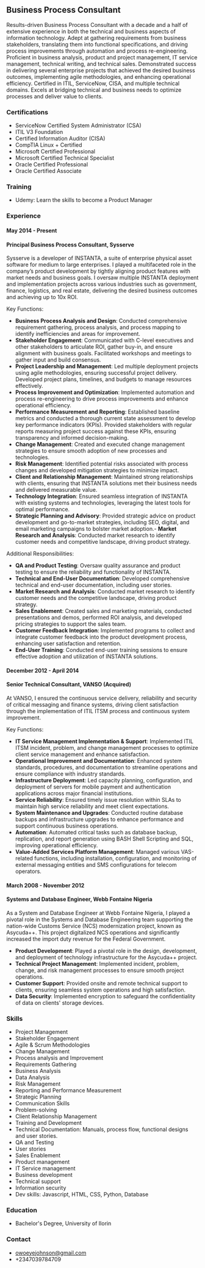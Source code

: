 ## Business Process Consultant
Results-driven Business Process Consultant with a decade and a half of extensive experience in both the technical and business aspects of information technology. Adept at gathering requirements from business stakeholders, translating them into functional specifications, and driving process improvements through automation and process re-engineering. Proficient in business analysis, product and project management, IT service management, technical writing, and technical sales. Demonstrated success in delivering several enterprise projects that achieved the desired business outcomes, implementing agile methodologies, and enhancing operational efficiency. Certified in ITIL, ServiceNow, CISA, and multiple technical domains. Excels at bridging technical and business needs to optimize processes and deliver value to clients.
### Certifications
- ServiceNow Certified System Administrator (CSA)
- ITIL V3 Foundation
- Certified Information Auditor (CISA)
- CompTIA Linux + Certified
- Microsoft Certified Professional
- Microsoft Certified Technical Specialist
- Oracle Certified Professional
- Oracle Certified Associate 

### Training
- Udemy: Learn the skills to become a Product Manager 

### Experience
#### May 2014 - Present
#### Principal Business Process Consultant, Sysserve
Sysserve is a developer of INSTANTA, a suite of enterprise physical asset software for medium to large enterprises. I played a multifaceted role in the company’s product development by tightly aligning product features with market needs and business goals. I oversaw multiple INSTANTA deployment and implementation projects across various industries such as government, finance, logistics, and real estate, delivering the desired business outcomes and achieving up to 10x ROI.

Key Functions:
- **Business Process Analysis and Design**: Conducted comprehensive requirement gathering, process analysis, and process mapping to identify inefficiencies and areas for improvement.
- **Stakeholder Engagement**: Communicated with C-level executives and other stakeholders to articulate ROI, gather buy-in, and ensure alignment with business goals. Facilitated workshops and meetings to gather input and build consensus.
- **Project Leadership and Management**: Led multiple deployment projects using agile methodologies, ensuring successful project delivery. Developed project plans, timelines, and budgets to manage resources effectively.
- **Process Improvement and Optimization**: Implemented automation and process re-engineering to drive process improvements and enhance operational efficiency.
- **Performance Measurement and Reporting**: Established baseline metrics and conducted a thorough current state assessment to develop key performance indicators (KPIs). Provided stakeholders with regular reports measuring project success against these KPIs, ensuring transparency and informed decision-making.
- **Change Management**: Created and executed change management strategies to ensure smooth adoption of new processes and technologies.
- **Risk Management**: Identified potential risks associated with process changes and developed mitigation strategies to minimize impact.
- **Client and Relationship Management**: Maintained strong relationships with clients, ensuring that INSTANTA solutions met their business needs and delivered measurable value.
- **Technology Integration**: Ensured seamless integration of INSTANTA with existing systems and technologies, leveraging the latest tools for optimal performance.
- **Strategic Planning and Advisory**: Provided strategic advice on product development and go-to-market strategies, including SEO, digital, and email marketing campaigns to bolster market adoption.- **Market Research and Analysis**: Conducted market research to identify customer needs and competitive landscape, driving product strategy.

Additional Responsibilities:
- **QA and Product Testing**: Oversaw quality assurance and product testing to ensure the reliability and functionality of INSTANTA.
- **Technical and End-User Documentation**: Developed comprehensive technical and end-user documentation, including user stories.
- **Market Research and Analysis**: Conducted market research to identify customer needs and the competitive landscape, driving product strategy.
- **Sales Enablement**: Created sales and marketing materials, conducted presentations and demos, performed ROI analysis, and developed pricing strategies to support the sales team.
- **Customer Feedback Integration**: Implemented programs to collect and integrate customer feedback into the product development process, enhancing user satisfaction and retention.
- **End-User Training**: Conducted end-user training sessions to ensure effective adoption and utilization of INSTANTA solutions.

#### December 2012 - April 2014
#### Senior Technical Consultant, VANSO (Acquired)
At VANSO, I ensured the continuous service delivery, reliability and security of critical messaging and finance systems, driving client satisfaction through the implementation of ITIL ITSM process and continuous system improvement.

Key Functions:
- **IT Service Management Implementation & Support**: Implemented ITIL ITSM incident, problem, and change management processes to optimize client service management and enhance satisfaction.
- **Operational Improvement and Documentation**: Enhanced system standards, procedures, and documentation to streamline operations and ensure compliance with industry standards.
- **Infrastructure Deployment**: Led capacity planning, configuration, and deployment of servers for mobile payment and authentication applications across major financial institutions.
- **Service Reliability**: Ensured timely issue resolution within SLAs to maintain high service reliability and meet client expectations.
- **System Maintenance and Upgrades**: Conducted routine database backups and infrastructure upgrades to enhance performance and support continuous business operations.
- **Automation**: Automated critical tasks such as database backup, replication, and report generation using BASH Shell Scripting and SQL, improving operational efficiency.
- **Value-Added Services Platform Management**: Managed various VAS-related functions, including installation, configuration, and monitoring of external messaging entities and SMS configurations for telecom operators.

#### March 2008 - November 2012
#### Systems and Database Engineer, Webb Fontaine Nigeria
As a System and Database Engineer at Webb Fontaine Nigeria, I played a pivotal role in the Systems and Database Engineering team supporting the nation-wide Customs Service (NCS) modernization project, known as Asycuda++. This project digitalized NCS operations and significantly increased the import duty revenue for the Federal Government.
- **Product Development**: Played a pivotal role in the design, development, and deployment of technology infrastructure for the Asycuda++ project.
- **Technical Project Management**: Implemented incident, problem, change, and risk management processes to ensure smooth project operations.
- **Customer Support**: Provided onsite and remote technical support to clients, ensuring seamless system operations and high satisfaction.
- **Data Security**: Implemented encryption to safeguard the confidentiality of data on clients' storage devices.

### Skills
- Project Management
- Stakeholder Engagement
- Agile & Scrum Methodologies
- Change Management
- Process analysis and Improvement
- Requirements Gathering
- Business Analysis
- Data Analysis
- Risk Management
- Reporting and Performance Measurement
- Strategic Planning
- Communication Skills
- Problem-solving
- Client Relationship Management
- Training and Development
- Technical Documentation: Manuals, process flow, functional designs and user stories.
- QA and Testing
- User stories
- Sales Enablement 
- Product management
- IT Service management
- Business development
- Technical support
- Information security
- Dev skills: Javascript, HTML, CSS, Python, Database

### Education
- Bachelor's Degree, University of Ilorin

### Contact
- owoeyejohnson@gmail.com
- +2347039784709

